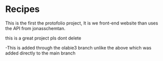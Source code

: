 # Recipes
This is the first the protofolio project, It is we front-end website than uses the API from jonasschemtan.

this is a great project pls dont delete


-This is added through the olabie3 branch unlike the above which was added directly to the main branch